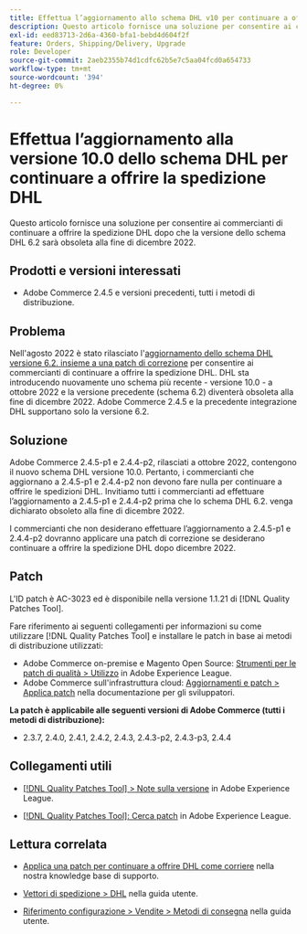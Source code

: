 ```yaml
---
title: Effettua l’aggiornamento allo schema DHL v10 per continuare a offrire la spedizione DHL
description: Questo articolo fornisce una soluzione per consentire ai commercianti di continuare a offrire la spedizione DHL dopo che lo schema DHL 6.2 è diventato obsoleto nel dicembre 2022, aggiornando lo schema 10.0 o applicando la patch AC-3023.
exl-id: eed83713-2d6a-4360-bfa1-bebd4d604f2f
feature: Orders, Shipping/Delivery, Upgrade
role: Developer
source-git-commit: 2aeb2355b74d1cdfc62b5e7c5aa04fcd0a654733
workflow-type: tm+mt
source-wordcount: '394'
ht-degree: 0%

---
```


# Effettua l’aggiornamento alla versione 10.0 dello schema DHL per continuare a offrire la spedizione DHL

Questo articolo fornisce una soluzione per consentire ai commercianti di continuare a offrire la spedizione DHL dopo che la versione dello schema DHL 6.2 sarà obsoleta alla fine di dicembre 2022.

## Prodotti e versioni interessati

* Adobe Commerce 2.4.5 e versioni precedenti, tutti i metodi di distribuzione.

## Problema

Nell&#39;agosto 2022 è stato rilasciato l&#39;[aggiornamento dello schema DHL versione 6.2. insieme a una patch di correzione](https://experienceleague.adobe.com/docs/commerce-knowledge-base/kb/troubleshooting/miscellaneous/adobe-commerce-dhl-upgrade-patch.html) per consentire ai commercianti di continuare a offrire la spedizione DHL. DHL sta introducendo nuovamente uno schema più recente - versione 10.0 - a ottobre 2022 e la versione precedente (schema 6.2) diventerà obsoleta alla fine di dicembre 2022. Adobe Commerce 2.4.5 e la precedente integrazione DHL supportano solo la versione 6.2.

## Soluzione

Adobe Commerce 2.4.5-p1 e 2.4.4-p2, rilasciati a ottobre 2022, contengono il nuovo schema DHL versione 10.0. Pertanto, i commercianti che aggiornano a 2.4.5-p1 e 2.4.4-p2 non devono fare nulla per continuare a offrire le spedizioni DHL. Invitiamo tutti i commercianti ad effettuare l’aggiornamento a 2.4.5-p1 e 2.4.4-p2 prima che lo schema DHL 6.2. venga dichiarato obsoleto alla fine di dicembre 2022.

I commercianti che non desiderano effettuare l’aggiornamento a 2.4.5-p1 e 2.4.4-p2 dovranno applicare una patch di correzione se desiderano continuare a offrire la spedizione DHL dopo dicembre 2022.

## Patch

L&#39;ID patch è AC-3023 ed è disponibile nella versione 1.1.21 di [!DNL Quality Patches Tool].

Fare riferimento ai seguenti collegamenti per informazioni su come utilizzare [!DNL Quality Patches Tool] e installare le patch in base ai metodi di distribuzione utilizzati:

* Adobe Commerce on-premise e Magento Open Source: [Strumenti per le patch di qualità > Utilizzo](https://experienceleague.adobe.com/docs/commerce-operations/tools/quality-patches-tool/usage.html) in Adobe Experience League.
* Adobe Commerce sull&#39;infrastruttura cloud: [Aggiornamenti e patch > Applica patch](https://experienceleague.adobe.com/en/docs/commerce-cloud-service/user-guide/develop/upgrade/apply-patches) nella documentazione per gli sviluppatori.

**La patch è applicabile alle seguenti versioni di Adobe Commerce (tutti i metodi di distribuzione):**

* 2.3.7, 2.4.0, 2.4.1, 2.4.2, 2.4.3, 2.4.3-p2, 2.4.3-p3, 2.4.4

## Collegamenti utili

* [[!DNL Quality Patches Tool] > Note sulla versione](https://experienceleague.adobe.com/docs/commerce-operations/tools/quality-patches-tool/release-notes.html) in Adobe Experience League.

* [[!DNL Quality Patches Tool]: Cerca patch](https://experienceleague.adobe.com/tools/commerce-quality-patches/index.html) in Adobe Experience League.

## Lettura correlata

* [Applica una patch per continuare a offrire DHL come corriere](https://experienceleague.adobe.com/docs/commerce-knowledge-base/kb/troubleshooting/miscellaneous/adobe-commerce-dhl-upgrade-patch.html) nella nostra knowledge base di supporto.

* [Vettori di spedizione > DHL](https://experienceleague.adobe.com/docs/commerce-admin/stores-sales/delivery/shipping-carriers/dhl.html) nella guida utente.
* [Riferimento configurazione > Vendite > Metodi di consegna](https://experienceleague.adobe.com/docs/commerce-admin/config/sales/delivery-methods.html) nella guida utente.
